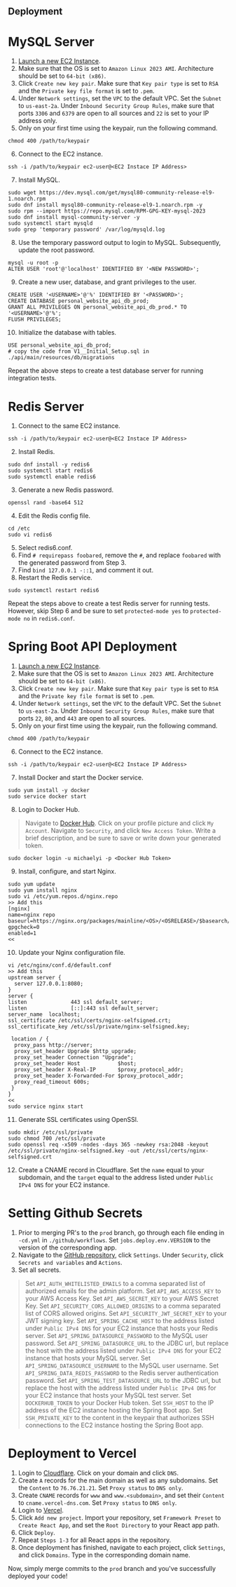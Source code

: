 ## Deployment

# MySQL Server

1. [Launch a new EC2 Instance](https://us-east-2.console.aws.amazon.com/ec2/home?region=us-east-2#LaunchInstances:).
2. Make sure that the OS is set to `Amazon Linux 2023 AMI`. Architecture should be set to `64-bit (x86)`.
3. Click `Create new key pair`. Make sure that `Key pair type` is set to `RSA` and the `Private key file format` is set to `.pem`.
4. Under `Network settings`, set the `VPC` to the default VPC. Set the `Subnet` to `us-east-2a`. Under `Inbound Security Group Rules`, make sure that ports `3306` and `6379` are open to all sources and `22` is set to your IP address only.
5. Only on your first time using the keypair, run the following command.

```shell
chmod 400 /path/to/keypair
```

6. Connect to the EC2 instance.

```shell
ssh -i /path/to/keypair ec2-user@<EC2 Instace IP Address>
```

7. Install MySQL.

```shell
sudo wget https://dev.mysql.com/get/mysql80-community-release-el9-1.noarch.rpm 
sudo dnf install mysql80-community-release-el9-1.noarch.rpm -y
sudo rpm --import https://repo.mysql.com/RPM-GPG-KEY-mysql-2023
sudo dnf install mysql-community-server -y
sudo systemctl start mysqld
sudo grep 'temporary password' /var/log/mysqld.log
```

8. Use the temporary password output to login to MySQL. Subsequently, update the root password.

```shell
mysql -u root -p
ALTER USER 'root'@'localhost' IDENTIFIED BY '<NEW PASSWORD>'; 
```

9. Create a new user, database, and grant privileges to the user.

```shell
CREATE USER '<USERNAME>'@'%' IDENTIFIED BY '<PASSWORD>';
CREATE DATABASE personal_website_api_db_prod;
GRANT ALL PRIVILEGES ON personal_website_api_db_prod.* TO '<USERNAME>'@'%';
FLUSH PRIVILEGES;
```

10. Initialize the database with tables.

```shell
USE personal_website_api_db_prod;
# copy the code from V1__Initial_Setup.sql in ./api/main/resources/db/migrations
```

Repeat the above steps to create a test database server for running integration tests.

# Redis Server

1. Connect to the same EC2 instance.

```shell
ssh -i /path/to/keypair ec2-user@<EC2 Instace IP Address>
``` 

2. Install Redis.

```shell
sudo dnf install -y redis6
sudo systemctl start redis6
sudo systemctl enable redis6
```

3. Generate a new Redis password.

```shell
openssl rand -base64 512
```

4. Edit the Redis config file.

```shell
cd /etc
sudo vi redis6
```

5. Select redis6.conf.
6. Find `# requirepass foobared`, remove the `#`, and replace `foobared` with the generated password from Step 3.
7. Find `bind 127.0.0.1 -::1`, and comment it out.
8. Restart the Redis service.

```shell
sudo systemctl restart redis6
```

Repeat the steps above to create a test Redis server for running tests. However, skip Step 6 and be sure to set `protected-mode yes` to `protected-mode no` in `redis6.conf`. 

# Spring Boot API Deployment 

1. [Launch a new EC2 Instance](https://us-east-2.console.aws.amazon.com/ec2/home?region=us-east-2#LaunchInstances:).
2. Make sure that the OS is set to `Amazon Linux 2023 AMI`. Architecture should be set to `64-bit (x86)`.
3. Click `Create new key pair`. Make sure that `Key pair type` is set to `RSA` and the `Private key file format` is set to `.pem`.
4. Under `Network settings`, set the `VPC` to the default VPC. Set the `Subnet` to `us-east-2a`. Under `Inbound Security Group Rules`, make sure that ports `22`, `80`, and `443` are open to all sources.
5. Only on your first time using the keypair, run the following command.

```shell
chmod 400 /path/to/keypair
```

6. Connect to the EC2 instance.

```shell
ssh -i /path/to/keypair ec2-user@<EC2 Instace IP Address>
```

7. Install Docker and start the Docker service.
```shell
sudo yum install -y docker
sudo service docker start
```

8. Login to Docker Hub.

> Navigate to [Docker Hub](https://hub.docker.com/).
> Click on your profile picture and click `My Account`.
> Navigate to `Security`, and click `New Access Token`.
> Write a brief description, and be sure to save or write down your generated token.

```shell
sudo docker login -u michaelyi -p <Docker Hub Token>
```

9. Install, configure, and start Nginx.
```shell
sudo yum update
sudo yum install nginx
sudo vi /etc/yum.repos.d/nginx.repo
>> Add this
[nginx]
name=nginx repo
baseurl=https://nginx.org/packages/mainline/<OS>/<OSRELEASE>/$basearch/
gpgcheck=0
enabled=1 
<<
```

10. Update your Nginx configuration file.

```shell
vi /etc/nginx/conf.d/default.conf
>> Add this
upstream server {
  server 127.0.0.1:8080;
}
server {
listen              443 ssl default_server;
listen              [::]:443 ssl default_server;
server_name  localhost;
ssl_certificate /etc/ssl/certs/nginx-selfsigned.crt;
ssl_certificate_key /etc/ssl/private/nginx-selfsigned.key;
 
 location / {
  proxy_pass http://server;
  proxy_set_header Upgrade $http_upgrade;
  proxy_set_header Connection "Upgrade";
  proxy_set_header Host            $host;
  proxy_set_header X-Real-IP       $proxy_protocol_addr;
  proxy_set_header X-Forwarded-For $proxy_protocol_addr;
  proxy_read_timeout 600s;
 }
}
<<
sudo service nginx start
```

11. Generate SSL certificates using OpenSSl.

```shell
sudo mkdir /etc/ssl/private
sudo chmod 700 /etc/ssl/private
sudo openssl req -x509 -nodes -days 365 -newkey rsa:2048 -keyout /etc/ssl/private/nginx-selfsigned.key -out /etc/ssl/certs/nginx-selfsigned.crt
```

12. Create a CNAME record in Cloudflare. Set the `name` equal to your subdomain, and the `target` equal to the address listed under `Public IPv4 DNS` for your EC2 instance.

# Setting Github Secrets

1. Prior to merging PR's to the `prod` branch, go through each file ending in `-cd.yml` in `./github/workflows`. Set `jobs.deploy.env.VERSION` to the version of the corresponding app.
2. Navigate to the [GitHub repository](https://github.com/michaelhyi/personal-website), click `Settings`. Under `Security`, click `Secrets and variables` and `Actions`.
3. Set all secrets.

> Set `API_AUTH_WHITELISTED_EMAILS` to a comma separated list of authorized emails for the admin platform.
> Set `API_AWS_ACCESS_KEY` to your AWS Access Key.
> Set `API_AWS_SECRET_KEY` to your AWS Secret Key.
> Set `API_SECURITY_CORS_ALLOWED_ORIGINS` to a comma separated list of CORS allowed origins.
> Set `API_SECURITY_JWT_SECRET_KEY` to your JWT signing key.
> Set `API_SPRING_CACHE_HOST` to the address listed under `Public IPv4 DNS` for your EC2 instance that hosts your Redis server.
> Set `API_SPRING_DATASOURCE_PASSWORD` to the MySQL user password. 
> Set `API_SPRING_DATASOURCE_URL` to the JDBC url, but replace the host with the address listed under `Public IPv4 DNS` for your EC2 instance that hosts your MySQL server.
> Set `API_SPRING_DATASOURCE_USERNAME` to the MySQL user username.
> Set `API_SPRING_DATA_REDIS_PASSWORD` to the Redis server authentication password. 
> Set `API_SPRING_TEST_DATASOURCE_URL` to the JDBC url, but replace the host with the address listed under `Public IPv4 DNS` for your EC2 instance that hosts your MySQL test server. 
> Set `DOCKERHUB_TOKEN` to your Docker Hub token.
> Set `SSH_HOST` to the IP address of the EC2 instance hosting the Spring Boot app.
> Set `SSH_PRIVATE_KEY` to the content in the keypair that authorizes SSH connections to the EC2 instance hosting the Spring Boot app.

# Deployment to Vercel

1. Login to [Cloudflare](https://www.cloudflare.com/). Click on your domain and click `DNS`.
2. Create `A` records for the main domain as well as any subdomains. Set the `Content` to `76.76.21.21`. Set `Proxy status` to `DNS only`.
3. Create `CNAME` records for `www` and `www.<subdomain>`, and set their `Content` to `cname.vercel-dns.com`. Set `Proxy status` to `DNS only`. 
4. Login to [Vercel](https://vercel.com/).
5. Click `Add new project`. Import your repository, set `Framework Preset` to `Create React App`, and set the `Root Directory` to your React app path.
6. Click `Deploy`.
7. Repeat `Steps 1-3` for all React apps in the repository. 
8. Once deployment has finished, navigate to each project, click `Settings`, and click `Domains`. Type in the corresponding domain name.

Now, simply merge commits to the `prod` branch and you've successfully deployed your code!